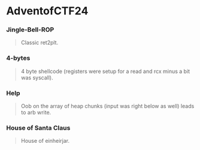 AdventofCTF24
=======

<h3> Jingle-Bell-ROP </h3>

> Classic ret2plt.

<h3> 4-bytes </h3>

> 4 byte shellcode (registers were setup for a read and rcx minus a bit was syscall).

<h3> Help </h3>

> Oob on the array of heap chunks (input was right below as well) leads to arb write.

<h3> House of Santa Claus </h3>

> House of einheirjar.

